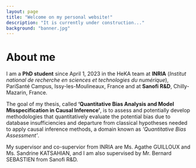 ```yaml
---
layout: page
title: "Welcome on my personal website!"
description: "It is currently under construction..."
background: "banner.jpg"
---
```


# About me

I am a **PhD student** since April 1, 2023 in the HeKA team at **INRIA** (*Institut national de recherche en sciences et technologies du numérique*), PariSanté Campus, Issy-les-Moulineaux, France and at **Sanofi R&D**, Chilly-Mazarin, France.

The goal of my thesis, called **‘Quantitative Bias Analysis and Model Misspecification in Causal Inference’**, is to assess and potentially develop methodologies that quantitatively evaluate the potential bias due to database insufficiencies and departure from classical hypotheses needed to apply causal inference methods, a domain known as *‘Quantitative Bias Assessment’*.

My supervisor and co-supervior from INRIA are Ms. Agathe GUILLOUX and Ms. Sandrine KATSAHIAN, and I am also supervised by Mr. Bernard SEBASTIEN from Sanofi R&D.
